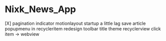 # Nixk_News_App

[X]
pagination indicator
motionlayout startup a little lag
save article
popupmenu in recycleritem
redesign toolbar title
theme
recyclerview click item -> webview
